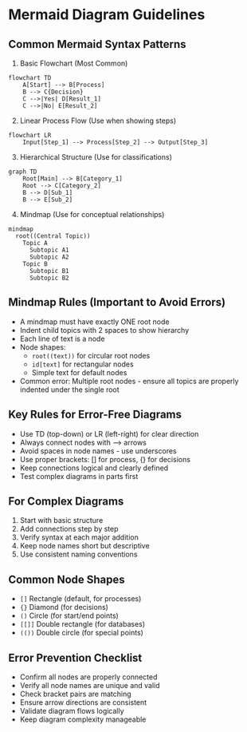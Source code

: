 # Mermaid Diagram Guidelines

## Common Mermaid Syntax Patterns

1. Basic Flowchart (Most Common)
```mermaid
flowchart TD
    A[Start] --> B[Process]
    B --> C{Decision}
    C -->|Yes| D[Result_1]
    C -->|No| E[Result_2]
```

2. Linear Process Flow (Use when showing steps)
```mermaid
flowchart LR
    Input[Step_1] --> Process[Step_2] --> Output[Step_3]
```

3. Hierarchical Structure (Use for classifications)
```mermaid
graph TD
    Root[Main] --> B[Category_1]
    Root --> C[Category_2]
    B --> D[Sub_1]
    B --> E[Sub_2]
```

4. Mindmap (Use for conceptual relationships)
```mermaid
mindmap
  root((Central Topic))
    Topic A
      Subtopic A1
      Subtopic A2
    Topic B
      Subtopic B1
      Subtopic B2
```

## Mindmap Rules (Important to Avoid Errors)
- A mindmap must have exactly ONE root node
- Indent child topics with 2 spaces to show hierarchy
- Each line of text is a node
- Node shapes:
  - `root((text))` for circular root nodes
  - `id[text]` for rectangular nodes
  - Simple text for default nodes
- Common error: Multiple root nodes - ensure all topics are properly indented under the single root

## Key Rules for Error-Free Diagrams
- Use TD (top-down) or LR (left-right) for clear direction
- Always connect nodes with --> arrows
- Avoid spaces in node names - use underscores
- Use proper brackets: [] for process, {} for decisions
- Keep connections logical and clearly defined
- Test complex diagrams in parts first

## For Complex Diagrams
1. Start with basic structure
2. Add connections step by step
3. Verify syntax at each major addition
4. Keep node names short but descriptive
5. Use consistent naming conventions

## Common Node Shapes
- `[]` Rectangle (default, for processes)
- `{}` Diamond (for decisions)
- `()` Circle (for start/end points)
- `[[]]` Double rectangle (for databases)
- `(())` Double circle (for special points)

## Error Prevention Checklist
- Confirm all nodes are properly connected
- Verify all node names are unique and valid
- Check bracket pairs are matching
- Ensure arrow directions are consistent
- Validate diagram flows logically
- Keep diagram complexity manageable